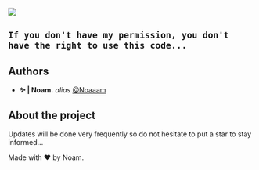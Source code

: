![](https://cdn.discordapp.com/attachments/827836563596509205/827847421127688212/GTANIGHT.png)

## `If you don't have my permission, you don't have the right to use this code...`





## Authors

* **✨ | Noam.** _alias_ [@Noaaam](https://github.com/Noaaam)

## About the project

Updates will be done very frequently so do not hesitate to put a star to stay informed...

Made with ❤️ by Noam.



